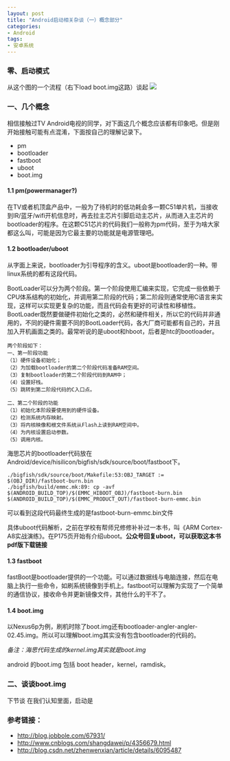 ```yaml
---
layout: post
title: "Android启动相关杂谈（一）概念部分"
categories:
- Android
tags:
- 安卓系统
---
```


### 零、启动模式
从这个图的一个流程（右下load boot.img这路）谈起
![](http://7xt9nx.com2.z0.glb.clouddn.com/recovery.png)

### 一、几个概念
相信接触过TV Android电视的同学，对下面这几个概念应该都有印象吧。但是刚开始接触可能有点混淆，下面按自己的理解记录下。
- pm
- bootloader
- fastboot
- uboot
- boot.img

#### 1.1 pm(powermanager?)
在TV或者机顶盒产品中，一般为了待机时的低功耗会多一颗C51单片机，当接收到IR/蓝牙/wifi开机信息时，再去拉主芯片引脚启动主芯片，从而进入主芯片的bootloader的程序。在这颗C51芯片的代码我们一般称为pm代码，至于为啥大家都这么叫，可能是因为它最主要的功能就是电源管理吧。

#### 1.2 bootloader/uboot
从字面上来说，bootloader为引导程序的含义。uboot是bootloader的一种。带linux系统的都有这段代码。

BootLoader可以分为两个阶段。第一个阶段使用汇编来实现，它完成一些依赖于CPU体系结构的初始化，并调用第二阶段的代码；第二阶段则通常使用C语言来实现，这样可以实现更复杂的功能，而且代码会有更好的可读性和移植性。BootLoader既然要做硬件初始化之类的，必然和硬件相关，所以它的代码并非通用的，不同的硬件需要不同的BootLoader代码，各大厂商可能都有自己的，并且加入开机画面之类的。最常听说的是uboot和hboot，后者是htc的bootloader。

```
两个阶段如下：
一、第一阶段功能
（1）硬件设备初始化；
（2）为加载bootloader的第二个阶段代码准备RAM空间。
（3）复制bootloader的第二个阶段代码到RAM中；
（4）设置好栈。
（5）跳转到第二阶段代码的C入口点。

二、第二个阶段的功能
（1）初始化本阶段要使用到的硬件设备。
（2）检测系统内存映射。
（3）将内核映像和根文件系统从Flash上读到RAM空间中。
（4）为内核设置启动参数。
（5）调用内核。
```

海思芯片的bootloader代码放在Android/device/hisilicon/bigfish/sdk/source/boot/fastboot下。
```
./bigfish/sdk/source/boot/Makefile:53:OBJ_TARGET := $(OBJ_DIR)/fastboot-burn.bin
./bigfish/build/emmc.mk:89:	cp -avf $(ANDROID_BUILD_TOP)/$(EMMC_HIBOOT_OBJ)/fastboot-burn.bin $(ANDROID_BUILD_TOP)/$(EMMC_PRODUCT_OUT)/fastboot-burn-emmc.bin
```
可以看到这段代码最终生成的是fastboot-burn-emmc.bin文件

具体uboot代码解析，之前在学校有帮师兄修修补补过一本书，叫《ARM Cortex-A8实战演练》。在P175页开始有介绍uboot。**公众号回复uboot，可以获取这本书pdf版下载链接**

#### 1.3 fastboot
fastBoot是bootloader提供的一个功能。可以通过数据线与电脑连接，然后在电脑上执行一些命令，如刷系统镜像到手机上。fastboot可以理解为实现了一个简单的通信协议，接收命令并更新镜像文件，其他什么的干不了。

#### 1.4 boot.img
以Nexus6p为例，刷机时除了boot.img还有bootloader-angler-angler-02.45.img。所以可以理解boot.img其实没有包含bootloader的代码的。

*备注：海思代码生成的kernel.img其实就是boot.img*

android 的boot.img 包括 boot header，kernel，ramdisk。


### 二、谈谈boot.img
下节谈
在我们认知里面，启动是


### 参考链接：
- http://blog.jobbole.com/67931/
- http://www.cnblogs.com/shangdawei/p/4356679.html
- http://blog.csdn.net/zhenwenxian/article/details/6095487

